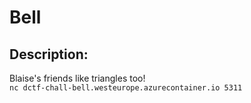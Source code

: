 
# Bell
## Description:
Blaise's friends like triangles too! \
`nc dctf-chall-bell.westeurope.azurecontainer.io 5311`


